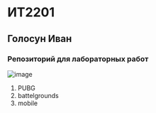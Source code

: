 # ИТ2201
## Голосун Иван
### Репозиторий для лабораторных работ
![image](https://avatars.mds.yandex.net/i?id=d6b189021473b98620da711732d350a40cf1d611-9264516-images-thumbs&n=13)
1. PUBG
2. battelgrounds
3. mobile